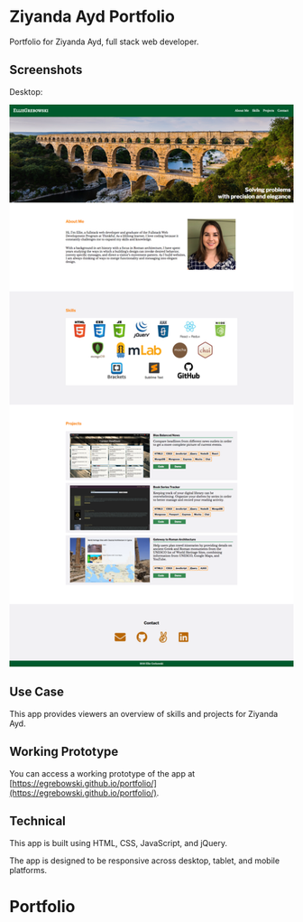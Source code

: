 # Ziyanda Ayd Portfolio

Portfolio for Ziyanda Ayd, full stack web developer.

## Screenshots
Desktop:

![Desktop](https://github.com/EGrebowski/portfolio/blob/master/images/github-images/screen-shot-full.png)

## Use Case
This app provides viewers an overview of skills and projects for Ziyanda Ayd.

## Working Prototype
You can access a working prototype of the app at [https://egrebowski.github.io/portfolio/](https://egrebowski.github.io/portfolio/).

## Technical
This app is built using HTML, CSS, JavaScript, and jQuery.

The app is designed to be responsive across desktop, tablet, and mobile platforms.
# Portfolio
